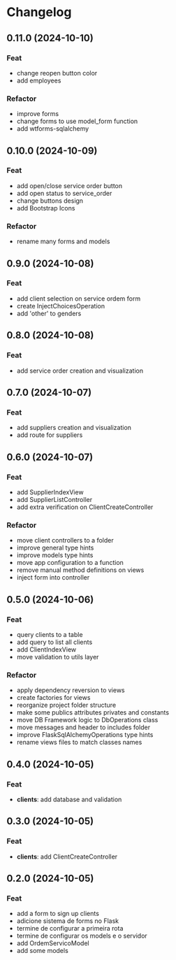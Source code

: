 # Changelog

## 0.11.0 (2024-10-10)

### Feat

- change reopen button color
- add employees

### Refactor

- improve forms
- change forms to use model_form function
- add wtforms-sqlalchemy

## 0.10.0 (2024-10-09)

### Feat

- add open/close service order button
- add open status to service_order
- change buttons design
- add Bootstrap Icons

### Refactor

- rename many forms and models

## 0.9.0 (2024-10-08)

### Feat

- add client selection on service ordem form
- create InjectChoicesOperation
- add 'other' to genders

## 0.8.0 (2024-10-08)

### Feat

- add service order creation and visualization

## 0.7.0 (2024-10-07)

### Feat

- add suppliers creation and visualization
- add route for suppliers

## 0.6.0 (2024-10-07)

### Feat

- add SupplierIndexView
- add SupplierListController
- add extra verification on ClientCreateController

### Refactor

- move client controllers to a folder
- improve general type hints
- improve models type hints
- move app configuration to a function
- remove manual method definitions on views
- inject form into controller

## 0.5.0 (2024-10-06)

### Feat

- query clients to a table
- add query to list all clients
- add ClientIndexView
- move validation to utils layer

### Refactor

- apply dependency reversion to views
- create factories for views
- reorganize project folder structure
- make some publics attributes privates and constants
- move DB Framework logic to DbOperations class
- move messages and header to includes folder
- improve FlaskSqlAlchemyOperations type hints
- rename views files to match classes names

## 0.4.0 (2024-10-05)

### Feat

- **clients**: add database and validation

## 0.3.0 (2024-10-05)

### Feat

- **clients**: add ClientCreateController

## 0.2.0 (2024-10-05)

### Feat

- add a form to sign up clients
- adicione sistema de forms no Flask
- termine de configurar a primeira rota
- termine de configurar os models e o servidor
- add OrdemServicoModel
- add some models
